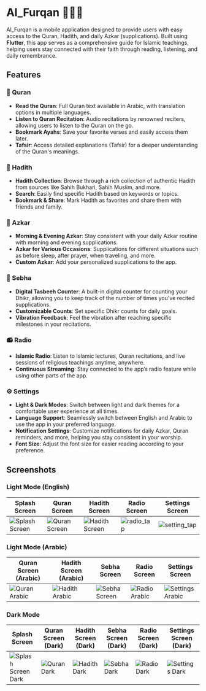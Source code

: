 # Al_Furqan 📖🤲📿

Al_Furqan is a mobile application designed to provide users with easy access to the Quran, Hadith, and daily Azkar (supplications). Built using **Flutter**, this app serves as a comprehensive guide for Islamic teachings, helping users stay connected with their faith through reading, listening, and daily remembrance.

## Features

### 📖 Quran
- **Read the Quran**: Full Quran text available in Arabic, with translation options in multiple languages.
- **Listen to Quran Recitation**: Audio recitations by renowned reciters, allowing users to listen to the Quran on the go.
- **Bookmark Ayahs**: Save your favorite verses and easily access them later.
- **Tafsir**: Access detailed explanations (Tafsir) for a deeper understanding of the Quran's meanings.

### 📜 Hadith
- **Hadith Collection**: Browse through a rich collection of authentic Hadith from sources like Sahih Bukhari, Sahih Muslim, and more.
- **Search**: Easily find specific Hadith based on keywords or topics.
- **Bookmark & Share**: Mark Hadith as favorites and share them with friends and family.

### 🤲 Azkar
- **Morning & Evening Azkar**: Stay consistent with your daily Azkar routine with morning and evening supplications.
- **Azkar for Various Occasions**: Supplications for different situations such as before sleep, after prayer, when traveling, and more.
- **Custom Azkar**: Add your personalized supplications to the app.

### 📿 Sebha
- **Digital Tasbeeh Counter**: A built-in digital counter for counting your Dhikr, allowing you to keep track of the number of times you've recited supplications.
- **Customizable Counts**: Set specific Dhikr counts for daily goals.
- **Vibration Feedback**: Feel the vibration after reaching specific milestones in your recitations.

### 📻 Radio
- **Islamic Radio**: Listen to Islamic lectures, Quran recitations, and live sessions of religious teachings anytime, anywhere.
- **Continuous Streaming**: Stay connected to the app’s radio feature while using other parts of the app.

### ⚙️ Settings
- **Light & Dark Modes**: Switch between light and dark themes for a comfortable user experience at all times.
- **Language Support**: Seamlessly switch between English and Arabic to use the app in your preferred language.
- **Notification Settings**: Customize notifications for daily Azkar, Quran reminders, and more, helping you stay consistent in your worship.
- **Font Size**: Adjust the font size for easier reading according to your preference.

## Screenshots

### Light Mode (English)
| Splash Screen | Quran Screen | Hadith Screen | Radio Screen | Settings Screen |
|---------------|--------------|---------------|--------------|-----------------|
| ![Splash Screen](https://github.com/user-attachments/assets/a0d00357-847e-403a-bcac-634c33c3f708) | ![Quran Screen](https://github.com/user-attachments/assets/c6c96345-4cfc-489f-89a1-804e781e28a0) | ![Hadith Screen](https://github.com/user-attachments/assets/c8623341-a405-431c-9941-9b0d40182923) |![radio_tap](https://github.com/user-attachments/assets/bdea9a48-df90-4077-a15c-791d7b57c49e) | ![setting_tap](https://github.com/user-attachments/assets/3602cbb8-cc2c-4827-bff0-7298210a5457)

### Light Mode (Arabic)
| Quran Screen (Arabic) | Hadith Screen (Arabic) | Sebha Screen | Radio Screen | Settings Screen |
|-----------------------|------------------------|--------------|--------------|-----------------|
| ![Quran Arabic](https://github.com/user-attachments/assets/d6e09088-d4e4-4ea6-a780-10b7878ff776) | ![Hadith Arabic](https://github.com/user-attachments/assets/a7e53b3e-9d7e-47ef-8a77-874a17bfe178) | ![Sebha Screen](https://github.com/user-attachments/assets/bce074b0-1ca4-4b28-97ce-27905328c488) | ![Radio Arabic](https://github.com/user-attachments/assets/2b6c5c8e-036c-4b22-92ea-dbc08d0072f3) | ![Settings Arabic](https://github.com/user-attachments/assets/111a1173-dc44-4e68-90a2-761d292998e1) |

### Dark Mode
| Splash Screen | Quran Screen (Dark)  | Hadith Screen (Dark) | Sebha Screen (Dark) | Radio Screen (Dark) | Settings Screen (Dark) |
|---------------|---------------------|----------------------|---------------------|---------------------|------------------------|
| ![Splash Screen Dark](https://github.com/user-attachments/assets/0a26aeb9-a718-4ca8-ad0f-99466c669aba) | ![Quran Dark](https://github.com/user-attachments/assets/2e786b4c-11c7-48f1-8a2c-0fcfaff35b7e) | ![Hadith Dark](https://github.com/user-attachments/assets/a5fa108d-ce52-4808-b152-69b68227d50b) | ![Sebha Dark](https://github.com/user-attachments/assets/42873a90-439f-4ce6-b517-b71ebbcbf9e1) | ![Radio Dark](https://github.com/user-attachments/assets/82945bce-3372-4e20-a54c-fbab33c456f4) | ![Settings Dark](https://github.com/user-attachments/assets/b4a3fd50-4fe6-4480-863e-23aa6eb85abe) |



